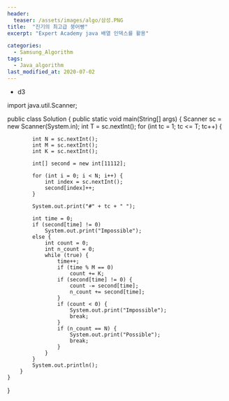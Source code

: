 ```yaml
---
header:
  teaser: /assets/images/algo/삼성.PNG
title:  "진기의 최고급 붕어빵"
excerpt: "Expert Academy java 배열 인덱스를 활용"

categories:
  - Samsung_Algorithm
tags:
  - Java_algorithm
last_modified_at: 2020-07-02
---
```


* d3

import java.util.Scanner;

public class Solution {
	public static void main(String[] args) {
		Scanner sc = new Scanner(System.in);
		int T = sc.nextInt();
		for (int tc = 1; tc <= T; tc++) {

			int N = sc.nextInt();
			int M = sc.nextInt();
			int K = sc.nextInt();

			int[] second = new int[11112];

			for (int i = 0; i < N; i++) {
				int index = sc.nextInt();
				second[index]++;
			}

			System.out.print("#" + tc + " ");

			int time = 0;
			if (second[time] != 0)
				System.out.print("Impossible");
			else {
				int count = 0;
				int n_count = 0;
				while (true) {
					time++;
					if (time % M == 0)
						count += K;
					if (second[time] != 0) {
						count -= second[time];
						n_count += second[time];
					}
					if (count < 0) {
						System.out.print("Impossible");
						break;
					}
					if (n_count == N) {
						System.out.print("Possible");
						break;
					}
				}
			}
			System.out.println();
		}
	}
}
